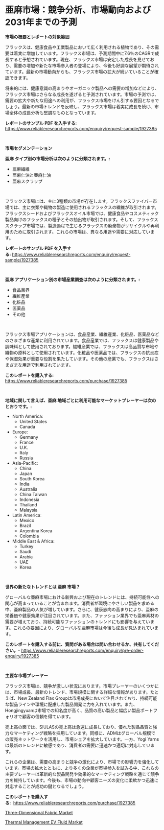 <p><h1>亜麻市場：競争分析、市場動向および2031年までの予測</h1></p><p><strong>市場の概要とレポートの対象範囲</strong></p>
<p><p>フラックスは、健康食品や工業製品において広く利用される植物であり、その需要は着実に増加しています。フラックス市場は、予測期間中に7.6％のCAGRで成長すると予想されています。現在、フラックス市場は安定した成長を見せており、需要の増加や新たな市場参入者の登場により、今後も好調な展望が期待されています。最新の市場動向からも、フラックス市場の拡大が続いていることが確認できます。</p><p>将来的には、健康意識の高まりやオーガニック製品への需要の増加などにより、フラックス市場はさらなる成長を遂げると予測されています。市場の予測では、需要の拡大や新たな用途への利用が、フラックス市場をけん引する要因となるでしょう。最新の市場トレンドを反映し、フラックス市場は着実に成長を続け、市場全体の成長分析も堅調なものとなっています。</p></p>
<p><strong>レポートのサンプル PDF を入手する:</strong> <a href="https://www.reliableresearchreports.com/enquiry/request-sample/1927385">https://www.reliableresearchreports.com/enquiry/request-sample/1927385</a></p>
<p>&nbsp;</p>
<p><strong>市場セグメンテーション</strong></p>
<p><strong>亜麻 タイプ別の市場分析は次のように分類されます。:</strong></p>
<p><ul><li>亜麻繊維</li><li>亜麻仁油と亜麻仁油</li><li>亜麻スクラップ</li></ul></p>
<p>&nbsp;</p>
<p><p>フラックス市場には、主に3種類の市場が存在します。フラックスファイバー市場では、主に衣類や織物の製造に使用されるフラックスの繊維が取引されます。フラックスシードおよびフラックスオイル市場では、健康食品やコスメティック製品向けのフラックスの種子とその抽出物が取引されます。そして、フラックススクラップ市場では、製造過程で生じるフラックスの廃棄物がリサイクルや再利用のために取引されます。これらの市場は、異なる用途や需要に対応しています。</p></p>
<p><strong>レポートのサンプル PDF を入手する:</strong>&nbsp;<a href="https://www.reliableresearchreports.com/enquiry/request-sample/1927385">https://www.reliableresearchreports.com/enquiry/request-sample/1927385</a></p>
<p>&nbsp;</p>
<p><strong> 亜麻 アプリケーション別の市場産業調査は次のように分類されます。:</strong></p>
<p><ul><li>食品業界</li><li>繊維産業</li><li>化粧品</li><li>医薬品</li><li>その他</li></ul></p>
<p>&nbsp;</p>
<p><p>フラックス市場アプリケーションは、食品産業、繊維産業、化粧品、医薬品などのさまざまな産業に利用されています。食品産業では、フラックスは健康製品や調味料として使用されております。繊維産業では、フラックスは高品質な布地や織物の原料として使用されています。化粧品や医薬品では、フラックスの抗炎症や保湿効果が重要な役割を果たしています。その他の産業でも、フラックスはさまざまな用途で利用されています。</p></p>
<p><strong>このレポートを購入する:</strong>&nbsp; <a href="https://www.reliableresearchreports.com/purchase/1927385">https://www.reliableresearchreports.com/purchase/1927385</a></p>
<p>&nbsp;</p>
<p><strong>地域に関して言えば、亜麻 地域ごとに利用可能なマーケットプレーヤーは次のとおりです。:</strong></p>
<p><ul>
    <li>
        North America:
        <ul>
            <li>United States</li>
            <li>Canada</li>
        </ul>
    </li>
    <li>
        Europe:
        <ul>
            <li>Germany</li>
            <li>France</li>
            <li>U.K.</li>
            <li>Italy</li>
            <li>Russia</li>
        </ul>
    </li>
    <li>
        Asia-Pacific:
        <ul>
            <li>China</li>
            <li>Japan</li>
            <li>South Korea</li>
            <li>India</li>
            <li>Australia</li>
            <li>China Taiwan</li>
            <li>Indonesia</li>
            <li>Thailand</li>
            <li>Malaysia</li>
        </ul>
    </li>
    <li>
        Latin America:
        <ul>
            <li>Mexico</li>
            <li>Brazil</li>
            <li>Argentina Korea</li>
            <li>Colombia</li>
        </ul>
    </li>
    <li>
        Middle East & Africa:
        <ul>
            <li>Turkey</li>
            <li>Saudi</li>
            <li>Arabia</li>
            <li>UAE</li>
            <li>Korea</li>
        </ul>
    </li>
    </ul></p>
<p>&nbsp;</p>
<p><strong>世界の新たなトレンドとは 亜麻 市場？</strong></p>
<p><p>グローバルな亜麻市場における新興および現在のトレンドには、持続可能性への関心が高まっていることが含まれます。消費者が環境にやさしい製品を求める中、亜麻製品の人気が増しています。さらに、健康志向の高まりにより、亜麻の栄養価や健康効果が注目されています。また、ファッション業界でも亜麻素材の需要が増えており、持続可能なファッションのトレンドにも影響を与えています。これらの要因により、グローバルな亜麻市場は今後も成長が見込まれています。</p></p>
<p><strong>このレポートを購入する前に、質問がある場合は問い合わせるか、共有してください。</strong>- <a href="https://www.reliableresearchreports.com/enquiry/pre-order-enquiry/1927385">https://www.reliableresearchreports.com/enquiry/pre-order-enquiry/1927385</a></p>
<p>&nbsp;</p>
<p><strong>主要な市場プレーヤー</strong></p>
<p><p>フラックス市場は、競争が激しい状況にあります。市場プレーヤーのいくつかには、市場成長、最新のトレンド、市場規模に関する詳細な情報があります。たとえば、New Zealand Flax Groupは市場成長において注目されており、持続可能な製品ラインや環境に配慮した製品開発に力を入れています。また、Hongjingyuanは市場での知名度が高く、品質の高い製品と幅広い製品ポートフォリオで顧客の信頼を得ています。</p><p>売上高の面では、SIULASの売上高は急速に成長しており、優れた製品品質と強力なマーケティング戦略を採用しています。同様に、ADMはグローバル規模での販売ネットワークを活用し、市場シェアを拡大しています。一方、Yogi Yarnsは最新のトレンドに敏感であり、消費者の需要に迅速かつ適切に対応しています。</p><p>これらの企業は、需要の高まりと競争の激化により、市場での影響力を強化しています。市場の拡大とともに、より多くの企業が市場参入を試みる中、これらの主要プレーヤーは革新的な製品開発や効果的なマーケティング戦略を通じて競争力を維持しています。今後も、市場の動向や顧客ニーズの変化に柔軟かつ迅速に対応することが成功の鍵となるでしょう。</p></p>
<p><strong>このレポートを購入する:</strong>&nbsp;&nbsp;<a href="https://www.reliableresearchreports.com/purchase/1927385">https://www.reliableresearchreports.com/purchase/1927385</a></p>
<p><p><a href="https://natural-crush-b99.notion.site/Three-Dimensional-Fabric-Market-Analysis-and-Market-Size-Global-Industry-Overview-Market-Segmentat-71c226bb6c674f3a89a7efccf3fde819">Three-Dimensional Fabric Market</a></p><p><a href="https://github.com/Alonsoolds3wq1d81czn8rbol/Market-Research-Report-List-1/blob/main/thermal-management-ev-fluid-market.md">Thermal Management EV Fluid Market</a></p></p>